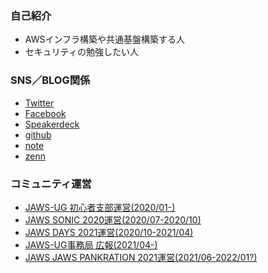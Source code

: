 ### 自己紹介
- AWSインフラ構築や共通基盤構築する人
- セキュリティの勉強したい人


### SNS／BLOG関係
- [Twitter](https://twitter.com/OutputSeq)
- [Facebook](https://www.facebook.com/shigeru.oda.9/)
- [Speakerdeck](https://speakerdeck.com/shigeruoda)
- [github](https://github.com/shigeru-oda/)
- [note](https://note.com/shigeru_oda)
- [zenn](https://zenn.dev/shigeru_oda/)


### コミュニティ運営
- [JAWS-UG 初心者支部運営(2020/01-)](https://jawsug-bgnr.connpass.com)
- [JAWS SONIC 2020運営(2020/07-2020/10)](https://jawssonic2020.jaws-ug.jp)
- [JAWS DAYS 2021運営(2020/10-2021/04)](https://jawsdays2021.jaws-ug.jp)
- [JAWS-UG事務局 広報(2021/04-)](https://jaws-ug.jp/)
- [JAWS JAWS PANKRATION 2021運営(2021/06-2022/01?)](https://jawspankration2021.jaws-ug.jp/)

<!--
**shigeru-oda/shigeru-oda** is a ✨ _special_ ✨ repository because its `README.md` (this file) appears on your GitHub profile.

Here are some ideas to get you started:

- 🔭 I’m currently working on ...
- 🌱 I’m currently learning ...
- 👯 I’m looking to collaborate on ...
- 🤔 I’m looking for help with ...
- 💬 Ask me about ...
- 📫 How to reach me: ...
- 😄 Pronouns: ...
- ⚡ Fun fact: ...
-->
